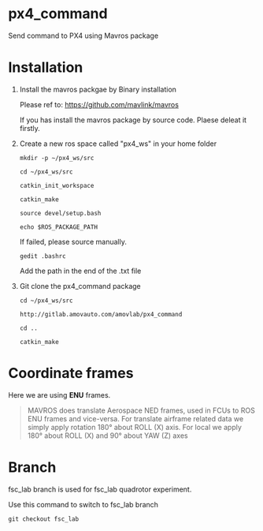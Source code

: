 # px4_command
Send command to PX4 using Mavros package


# Installation

1. Install the mavros packgae by Binary installation
   
    Please ref to: https://github.com/mavlink/mavros
    
    If you has install the mavros package by source code. Plaese deleat it firstly.
   
2. Create a new ros space called "px4_ws" in your home folder
  
    `mkdir -p ~/px4_ws/src`
  
    `cd ~/px4_ws/src`
  
    `catkin_init_workspace`
  
    `catkin_make`
  
    `source devel/setup.bash`
  
    `echo $ROS_PACKAGE_PATH`  
    
    If failed, please source manually.
    
    `gedit .bashrc`  
    
    Add the path in the end of the .txt file

3. Git clone the px4_command package
    
    `cd ~/px4_ws/src`
    
    `http://gitlab.amovauto.com/amovlab/px4_command`
    
    `cd ..`
    
    `catkin_make`
    
# Coordinate frames

   Here we are using **ENU** frames.

  >  MAVROS does translate Aerospace NED frames, used in FCUs to ROS ENU frames and vice-versa. For translate airframe related data we simply apply rotation 180° about ROLL (X) axis. For local we apply 180° about ROLL (X) and 90° about YAW (Z) axes

# Branch

fsc_lab branch is used for fsc_lab quadrotor experiment.
    
Use this command to switch to fsc_lab branch

`git checkout fsc_lab`

